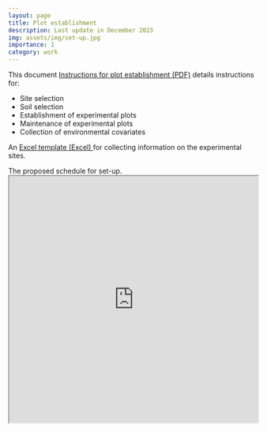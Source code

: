```yaml
---
layout: page
title: Plot establishment 
description: Last update in December 2023
img: assets/img/set-up.jpg
importance: 1
category: work
---
```


This document <a href="https://drive.google.com/file/d/16Lvv81aUWMQe-60CT8Fb_ZTqHlmkQ-u-/view?usp=sharing" target="_blank">Instructions for plot establishment (PDF)</a> details instructions for: 

<ul>
  <li>Site selection</li> 
  <li>Soil selection </li> 
  <li>Establishment of experimental plots</li> 
  <li>Maintenance of experimental plots</li> 
  <li>Collection of environmental covariates</li>     
</ul>

An <a href="https://docs.google.com/spreadsheets/d/1PByfi0RTRiEdsazAqNakKLBR-3CvO2HF/edit?usp=sharing&ouid=102358639314492490823&rtpof=true&sd=true" target="_blank"> Excel template (Excel) </a> for collecting information on the experimental sites. 

<div class="caption">
The proposed schedule for set-up.
</div>

<iframe width='100%' height='500' src="https://docs.google.com/spreadsheets/d/e/2PACX-1vSeGUOSsN7tUfNFFY8IGN82ZM6dTB6ZqZRNACtsWeF0N8chRpZuSr4KHeRUEFCwZA/pubhtml?widget=true&amp;headers=false"></iframe>


